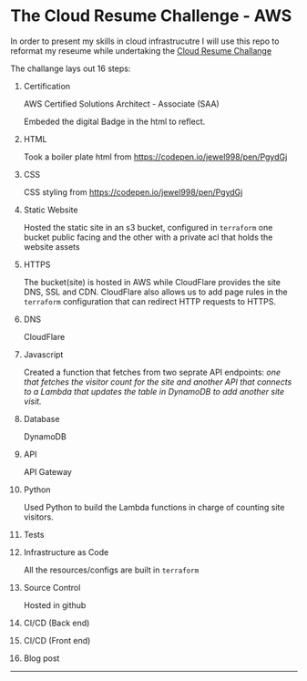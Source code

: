# The Cloud Resume Challenge - AWS

In  order to present my skills in cloud infrastrucutre I will use this repo to reformat my reseume while undertaking the [ Cloud Resume Challange](https://cloudresumechallenge.dev/docs/the-challenge/aws/)

The challange lays out 16 steps:

1. Certification

    AWS Certified Solutions Architect - Associate (SAA)
    
    Embeded the digital Badge in the html to reflect.

2. HTML

    Took a boiler plate html from https://codepen.io/jewel998/pen/PgydGj

3. CSS

    CSS styling from https://codepen.io/jewel998/pen/PgydGj

4. Static Website

    Hosted the static site in an s3 bucket, configured in `terraform` one bucket public facing and the other with a private acl that holds the website assets

5. HTTPS

    The bucket(site) is hosted in AWS while CloudFlare provides the site DNS, SSL and CDN. CloudFlare also allows us to add page rules in the `terraform` configuration that can redirect  HTTP requests to HTTPS.

6. DNS
    
    CloudFlare

7. Javascript

    Created a function that fetches from two seprate API endpoints: *one that fetches the visitor count for the site and another API that connects to a Lambda that updates the table in DynamoDB to add another site visit.*

8. Database
    
    DynamoDB

9. API
    
    API Gateway
    
10. Python
    
    Used Python to build the Lambda functions in charge of counting site visitors.

11. Tests

12. Infrastructure as Code

    All the resources/configs are built in `terraform`

13. Source Control

    Hosted in github

14. CI/CD (Back end)

15. CI/CD (Front end)

16. Blog post
---